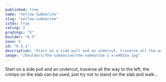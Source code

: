 ```yaml
---
published: true
name: "Yellow Submarine"
slug: "yellow-submarine"
isSds: true
rating: 2
gradings: "5"
boulder: "6.5"
zone: 6
id: "6.5.1"
description: "Start on a side pull and an undercut, traverse all the way to the left, the crimps on the slab can be used, just try not to stand on the slab and walk…"
image: "/boulders/the-submarine/the-submarine-1-x-w4032w.jpg"
---
```


Start on a side pull and an undercut, traverse all the way to the left, the crimps on the slab can be used, just try not to stand on the slab and walk…
